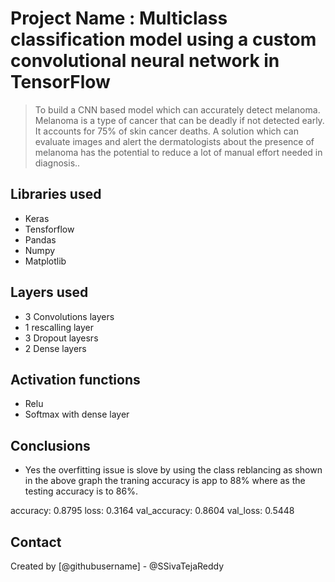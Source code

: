 # Project Name : Multiclass classification model using a custom convolutional neural network in TensorFlow
> To build a CNN based model which can accurately detect melanoma. Melanoma is a type of cancer that can be deadly if not detected early. It accounts for 75% of skin cancer deaths. A solution which can evaluate images and alert the dermatologists about the presence of melanoma has the potential to reduce a lot of manual effort needed in diagnosis..

## Libraries used
- Keras
- Tensforflow
- Pandas
- Numpy
- Matplotlib 

## Layers used
- 3 Convolutions layers
- 1 rescalling layer
- 3 Dropout layesrs
- 2 Dense layers

## Activation functions
- Relu
- Softmax with dense layer

## Conclusions
- Yes the overfitting issue is slove by using the class reblancing as shown in the above graph the traning accuracy is app to 88% where as the testing accuracy is to 86%.

accuracy: 0.8795
loss: 0.3164
val_accuracy: 0.8604
val_loss: 0.5448







## Contact
Created by [@githubusername] - @SSivaTejaReddy
